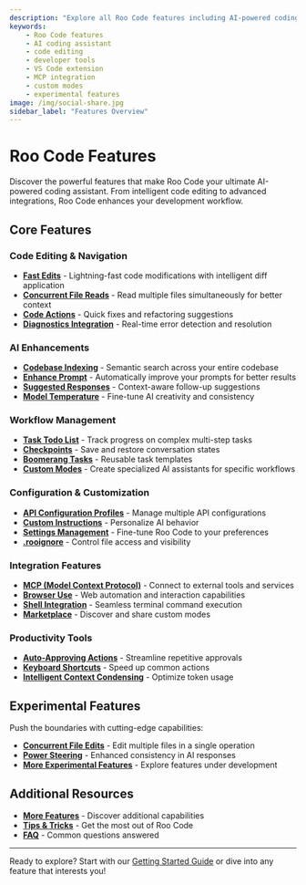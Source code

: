 ```yaml
---
description: "Explore all Roo Code features including AI-powered coding assistance, multi-file editing, codebase indexing, MCP integration, custom modes, and experimental capabilities."
keywords:
    - Roo Code features
    - AI coding assistant
    - code editing
    - developer tools
    - VS Code extension
    - MCP integration
    - custom modes
    - experimental features
image: /img/social-share.jpg
sidebar_label: "Features Overview"
---
```


# Roo Code Features

Discover the powerful features that make Roo Code your ultimate AI-powered coding assistant. From intelligent code editing to advanced integrations, Roo Code enhances your development workflow.

## Core Features

### Code Editing & Navigation

- [**Fast Edits**](/features/fast-edits) - Lightning-fast code modifications with intelligent diff application
- [**Concurrent File Reads**](/features/concurrent-file-reads) - Read multiple files simultaneously for better context
- [**Code Actions**](/features/code-actions) - Quick fixes and refactoring suggestions
- [**Diagnostics Integration**](/features/diagnostics-integration) - Real-time error detection and resolution

### AI Enhancements

- [**Codebase Indexing**](/features/codebase-indexing) - Semantic search across your entire codebase
- [**Enhance Prompt**](/features/enhance-prompt) - Automatically improve your prompts for better results
- [**Suggested Responses**](/features/suggested-responses) - Context-aware follow-up suggestions
- [**Model Temperature**](/features/model-temperature) - Fine-tune AI creativity and consistency

### Workflow Management

- [**Task Todo List**](/features/task-todo-list) - Track progress on complex multi-step tasks
- [**Checkpoints**](/features/checkpoints) - Save and restore conversation states
- [**Boomerang Tasks**](/features/boomerang-tasks) - Reusable task templates
- [**Custom Modes**](/features/custom-modes) - Create specialized AI assistants for specific workflows

### Configuration & Customization

- [**API Configuration Profiles**](/features/api-configuration-profiles) - Manage multiple API configurations
- [**Custom Instructions**](/features/custom-instructions) - Personalize AI behavior
- [**Settings Management**](/features/settings-management) - Fine-tune Roo Code to your preferences
- [**.rooignore**](/features/rooignore) - Control file access and visibility

### Integration Features

- [**MCP (Model Context Protocol)**](/features/mcp/overview) - Connect to external tools and services
- [**Browser Use**](/features/browser-use) - Web automation and interaction capabilities
- [**Shell Integration**](/features/shell-integration) - Seamless terminal command execution
- [**Marketplace**](/features/marketplace) - Discover and share custom modes

### Productivity Tools

- [**Auto-Approving Actions**](/features/auto-approving-actions) - Streamline repetitive approvals
- [**Keyboard Shortcuts**](/features/keyboard-shortcuts) - Speed up common actions
- [**Intelligent Context Condensing**](/features/intelligent-context-condensing) - Optimize token usage

## Experimental Features

Push the boundaries with cutting-edge capabilities:

- [**Concurrent File Edits**](/features/experimental/concurrent-file-edits) - Edit multiple files in a single operation
- [**Power Steering**](/features/experimental/power-steering) - Enhanced consistency in AI responses
- [**More Experimental Features**](/features/experimental/experimental-features) - Explore features under development

## Additional Resources

- [**More Features**](/features/more-features) - Discover additional capabilities
- [**Tips & Tricks**](/tips-and-tricks) - Get the most out of Roo Code
- [**FAQ**](/faq) - Common questions answered

---

Ready to explore? Start with our [Getting Started Guide](/getting-started/installing) or dive into any feature that interests you!
